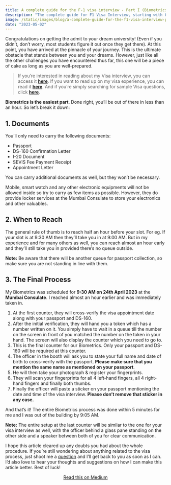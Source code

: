```yaml
---
title: A complete guide for the F-1 visa interview - Part I (Biometrics)
description: "The complete guide for F1 Visa Interview, starting with biometrics. Learn about the required documents, when to arrive, and what to expect."
image: /static/images/blog/a-complete-guide-for-the-f1-visa-interview-part-i.jpg
date: "2023-05-02"
---
```


Congratulations on getting the admit to your dream university! (Even if you didn’t, don’t worry, most students figure it out once they get there). At this point, you have arrived at the pinnacle of your journey. This is the ultimate obstacle that stands between you and your dreams. However, just like all the other challenges you have encountered thus far, this one will be a piece of cake as long as you are well-prepared.

> If you’re interested in reading about my Visa interview, you can access it [**here**](https://medium.com/@desaiparth2000/my-f-1-visa-interview-experience-a178648fa7d0). If you want to read up on my visa experience, you can read it [**here**](https://desaiparth2000.medium.com/my-f-1-visa-interview-experience-a178648fa7d0). And if you’re simply searching for sample Visa questions, click [**here**](https://desaiparth2000.medium.com/sample-f-1-visa-interview-questions-9654ae41b01b).

**Biometrics is the easiest part**. Done right, you’ll be out of there in less than an hour. So let’s break it down:

## 1. Documents

You’ll only need to carry the following documents:

-   Passport
-   DS-160 Confirmation Letter
-   I-20 Document
-   SEVIS Fee Payment Receipt
-   Appointment Letter

You can carry additional documents as well, but they won’t be necessary.

Mobile, smart watch and any other electronic equipments will not be allowed inside so try to carry as few items as possible. However, they do provide locker services at the Mumbai Consulate to store your electronics and other valuables.

## 2. When to Reach

The general rule of thumb is to reach half an hour before your slot. For eg. If your slot is at 9:30 AM then they’ll take you in at 9:00 AM. But in my experience and for many others as well, you can reach almost an hour early and they’ll still take you in provided there’s no queue outside.

**Note:** Be aware that there will be another queue for passport collection, so make sure you are not standing in line with them.

## 3. The Final Process

My Biometrics was scheduled for **9:30 AM on 24th April 2023** at the **Mumbai Consulate**. I reached almost an hour earlier and was immediately taken in.

1.  At the first counter, they will cross-verify the visa appointment date along with your passport and DS-160.
2.  After the initial verification, they will hand you a token which has a number written on it. You simply have to wait in a queue till the number on the screen in front of you matched the number on the token in your hand. The screen will also display the counter which you need to go to.
3.  This is the final counter for our Biometrics. Only your passport and DS-160 will be required at this counter.
4.  The officer in the booth will ask you to state your full name and date of birth to cross-verify with the passport. **Please make sure that you mention the same name as mentioned on your passport**.
5.  He will then take your photograph & register your fingerprints.
6.  They will scan your fingerprints for all 4 left-hand fingers, all 4 right-hand fingers and finally both thumbs.
7.  Finally the officer will paste a sticker on your passport mentioning the date and time of the visa interview. **Please don’t remove that sticker in any case.**

And that’s it! The entire Biometrics process was done within 5 minutes for me and I was out of the building by 9:05 AM.

**Note:** The entire setup at the last counter will be similar to the one for your visa interview as well, with the officer behind a glass pane standing on the other side and a speaker between both of you for clear communication.

I hope this article cleared up any doubts you had about the whole procedure. If you’re still wondering about anything related to the visa process, just shoot me a [question]((https://x.com/_ParthDesai_)) and I’ll get back to you as soon as I can. I’d also love to hear your thoughts and suggestions on how I can make this article better. Best of luck!

<p style="text-align: center;">
  <a href="https://medium.com/@desaiparth2000/a-complete-guide-for-the-f1-visa-interview-part-i-biometrics-cb46c448e6ac">Read this on Medium</a>
</p>
